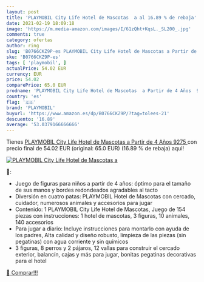 ```yaml
---
layout: post
title: 'PLAYMOBIL City Life Hotel de Mascotas  a al 16.89 % de rebaja'
date: 2021-02-19 18:09:18
image: 'https://m.media-amazon.com/images/I/61zQht+KqsL._SL200_.jpg'
comments: true
category: ofertas
author: ring
slug: 'B0766CKZ9P-es PLAYMOBIL City Life Hotel de Mascotas a Partir de 4 Años 9275'
sku: 'B0766CKZ9P-es'
tags: [ 'playmobil', ]
actualPrice: 54.02 EUR
currency: EUR
price: 54.02
comparePrice: 65.0 EUR
prodname: 'PLAYMOBIL City Life Hotel de Mascotas  a Partir de 4 Años  9275 '
country: 'es'
flag: '🇪🇸'
brand: 'PLAYMOBIL'
buyurl: 'https://www.amazon.es/dp/B0766CKZ9P/?tag=tolees-21'
descuento: '16.89'
average: '53.0379166666666'
---
```


Tienes [PLAYMOBIL City Life Hotel de Mascotas  a Partir de 4 Años  9275 ](https://www.amazon.es/dp/B0766CKZ9P/?tag=tolees-21) con precio final de  54.02 EUR (original: 65.0 EUR) (16.89 %  de rebaja) aqui!

[![PLAYMOBIL City Life Hotel de Mascotas  a](https://m.media-amazon.com/images/I/61zQht+KqsL._SL200_.jpg)](https://www.amazon.es/dp/B0766CKZ9P/?tag=tolees-21)

🔎:

- Juego de figuras para niños a partir de 4 años: óptimo para el tamaño de sus manos y bordes redondeados agradables al tacto
- Diversión en cuatro patas: PLAYMOBIL Hotel de Mascotas con cercado, cuidador, numerosos animales y accesorios para jugar
- Contenido: 1 PLAYMOBIL City Life Hotel de Mascotas, Juego de 154 piezas con instrucciones: 1 hotel de mascotas, 3 figuras, 10 animales, 140 accesorios
- Para jugar a diario: Incluye instrucciones para montarlo con ayuda de los padres, Alta calidad y diseño robusto, limpieza de las piezas (sin pegatinas) con agua corriente y sin químicos
- 3 figuras, 8 perros y 2 pájaros, 12 vallas para construir el cercado exterior, balancín, cajas y más para jugar, bonitas pegatinas decorativas para el hotel

[🛒 Comprar!!!](https://www.amazon.es/dp/B0766CKZ9P/?tag=tolees-21)
